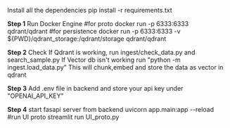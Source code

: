 Install all the dependencies 
pip install -r requirements.txt

**Step 1** Run Docker Engine
#for proto
docker run -p 6333:6333 qdrant/qdrant
#for persistence
docker run -p 6333:6333 -v ${PWD}/qdrant_storage:/qdrant/storage qdrant/qdrant 

**Step 2**
Check If Qdrant is working, run ingest/check_data.py and search_sample.py
If Vector db isn't working run "python -m ingest.load_data.py"
This will chunk,embed and store the data as vector in qdrant

**Step 3**
Add .env file in backend and store your api key under "OPENAI_API_KEY"

**Step 4**
start fasapi server from backend
uvicorn app.main:app --reload
#run UI proto
streamlit run UI_proto.py